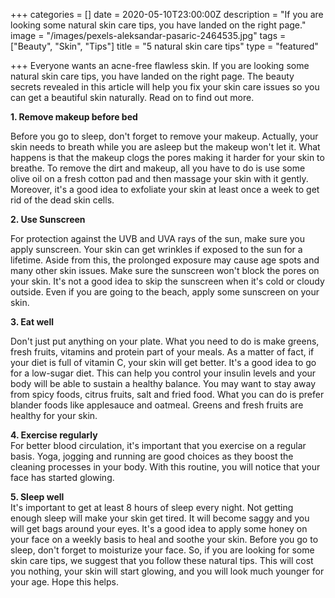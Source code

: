 +++
categories = []
date = 2020-05-10T23:00:00Z
description = "If you are looking some natural skin care tips, you have landed on the right page."
image = "/images/pexels-aleksandar-pasaric-2464535.jpg"
tags = ["Beauty", "Skin", "Tips"]
title = "5 natural skin care tips"
type = "featured"

+++
Everyone wants an acne-free flawless skin. If you are looking some natural skin care tips, you have landed on the right page. The beauty secrets revealed in this article will help you fix your skin care issues so you can get a beautiful skin naturally. Read on to find out more.

**1. Remove makeup before bed**

Before you go to sleep, don't forget to remove your makeup. Actually, your skin needs to breath while you are asleep but the makeup won't let it. What happens is that the makeup clogs the pores making it harder for your skin to breathe. To remove the dirt and makeup, all you have to do is use some olive oil on a fresh cotton pad and then massage your skin with it gently. Moreover, it's a good idea to exfoliate your skin at least once a week to get rid of the dead skin cells.

**2. Use Sunscreen**

For protection against the UVB and UVA rays of the sun, make sure you apply sunscreen. Your skin can get wrinkles if exposed to the sun for a lifetime. Aside from this, the prolonged exposure may cause age spots and many other skin issues. Make sure the sunscreen won't block the pores on your skin. It's not a good idea to skip the sunscreen when it's cold or cloudy outside. Even if you are going to the beach, apply some sunscreen on your skin.

**3. Eat well**

Don't just put anything on your plate. What you need to do is make greens, fresh fruits, vitamins and protein part of your meals. As a matter of fact, if your diet is full of vitamin C, your skin will get better. It's a good idea to go for a low-sugar diet. This can help you control your insulin levels and your body will be able to sustain a healthy balance. You may want to stay away from spicy foods, citrus fruits, salt and fried food. What you can do is prefer blander foods like applesauce and oatmeal. Greens and fresh fruits are healthy for your skin.

**4. Exercise regularly**  
For better blood circulation, it's important that you exercise on a regular basis. Yoga, jogging and running are good choices as they boost the cleaning processes in your body. With this routine, you will notice that your face has started glowing.

**5. Sleep well**  
It's important to get at least 8 hours of sleep every night. Not getting enough sleep will make your skin get tired. It will become saggy and you will get bags around your eyes. It's a good idea to apply some honey on your face on a weekly basis to heal and soothe your skin. Before you go to sleep, don't forget to moisturize your face. So, if you are looking for some skin care tips, we suggest that you follow these natural tips. This will cost you nothing, your skin will start glowing, and you will look much younger for your age. Hope this helps.
